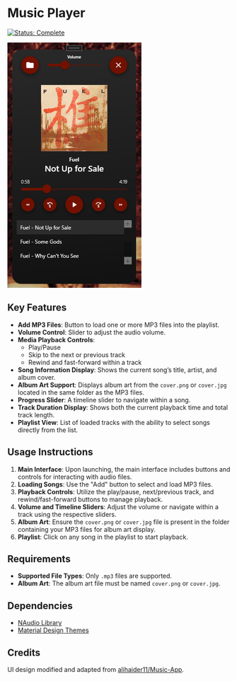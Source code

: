 # Music Player

[![Status: Complete](https://img.shields.io/badge/status-Complete-brightgreen.svg)](#)

![Preview](Images/preview.png)

## Key Features
- **Add MP3 Files**: Button to load one or more MP3 files into the playlist.
- **Volume Control**: Slider to adjust the audio volume.
- **Media Playback Controls**:
  - Play/Pause
  - Skip to the next or previous track
  - Rewind and fast-forward within a track
- **Song Information Display**: Shows the current song’s title, artist, and album cover.
- **Album Art Support**: Displays album art from the `cover.png` or `cover.jpg` located in the same folder as the MP3 files.
- **Progress Slider**: A timeline slider to navigate within a song.
- **Track Duration Display**: Shows both the current playback time and total track length.
- **Playlist View**: List of loaded tracks with the ability to select songs directly from the list.

## Usage Instructions
1. **Main Interface**: Upon launching, the main interface includes buttons and controls for interacting with audio files.
2. **Loading Songs**: Use the "Add" button to select and load MP3 files.
3. **Playback Controls**: Utilize the play/pause, next/previous track, and rewind/fast-forward buttons to manage playback.
4. **Volume and Timeline Sliders**: Adjust the volume or navigate within a track using the respective sliders.
5. **Album Art**: Ensure the `cover.png` or `cover.jpg` file is present in the folder containing your MP3 files for album art display.
6. **Playlist**: Click on any song in the playlist to start playback.

## Requirements
- **Supported File Types**: Only `.mp3` files are supported.
- **Album Art**: The album art file must be named `cover.png` or `cover.jpg`.

## Dependencies
- [NAudio Library](https://github.com/naudio/NAudio)
- [Material Design Themes](http://materialdesigninxaml.net/)

## Credits
UI design modified and adapted from [alihaider11/Music-App](https://github.com/alihaider11/Music-App).
